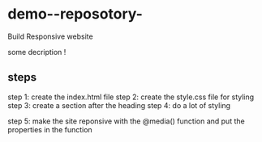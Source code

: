 # demo--reposotory-
Build Responsive website 

some decription !
  ## steps

step 1:
create the index.html file 
 step 2: create the style.css file for styling 
 step 3:
 create a section after the heading 
 step 4: 
 do a lot of styling 

 step 5: 
 make the site reponsive with the @media() function and put the properties in the function 
